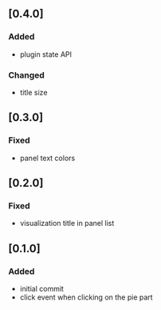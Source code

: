 ## [0.4.0]

### Added

- plugin state API

### Changed

- title size

## [0.3.0]

### Fixed
- panel text colors

## [0.2.0]

### Fixed
- visualization title in panel list

## [0.1.0]

### Added
- initial commit
- click event when clicking on the pie part
